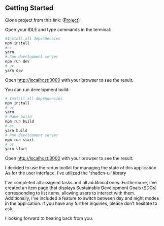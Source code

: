 ## Getting Started

Clone project from this link: ([Project](https://github.com/yuriiPylyponiuk/cezeer-yurii.git))

Open your IDLE and type commands in the terminal:

```bash
#Install all dependencies
npm install
#or
yarn
# Run development server
npm run dev
# or
yarn dev
```

Open [http://localhost:3000](http://localhost:3000) with your browser to see the result.

You can run development build:

```bash
# Install all dependencies
npm install
# or
yarn
# Make build
npm run build
# or
yarn build
# Run development server
npm run start
# or
yarn start
```

Open [http://localhost:3000](http://localhost:3000) with your browser to see the result.

I decided to use the redux toolkit for managing the state of this application. As for the user interface, I've utilized the 'shadcn-ui' library

I've completed all assigned tasks and all additional ones. Furthermore, I've created an item page that displays Sustainable Development Goals (SDGs) corresponding to list items, allowing users to interact with them. Additionally, I've included a feature to switch between day and night modes in the application. If you have any further inquiries, please don't hesitate to ask.

I looking forward to hearing back from you.
